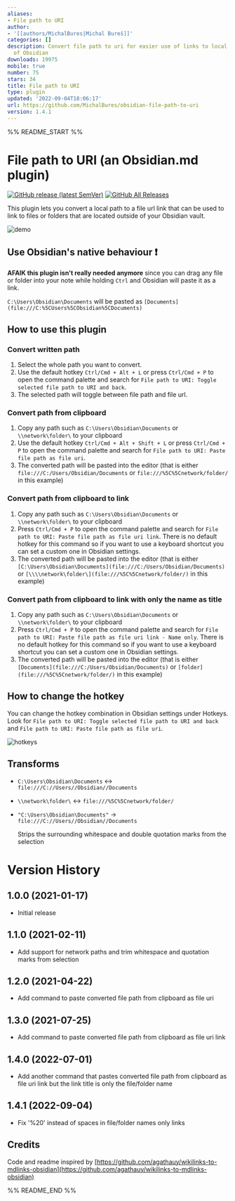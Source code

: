 ```yaml
---
aliases:
- File path to URI
author:
- '[[authors/MichalBures|Michal Bureš]]'
categories: []
description: Convert file path to uri for easier use of links to local files outside
  of Obsidian
downloads: 19975
mobile: true
number: 75
stars: 34
title: File path to URI
type: plugin
updated: '2022-09-04T18:06:17'
url: https://github.com/MichalBures/obsidian-file-path-to-uri
version: 1.4.1
---
```


%% README_START %%

# File path to URI (an Obsidian.md plugin)

[![GitHub release (latest SemVer)](https://img.shields.io/github/v/release/MichalBures/obsidian-file-path-to-uri)](https://github.com/MichalBures/obsidian-file-path-to-uri/releases/latest)
[![GitHub All Releases](https://img.shields.io/github/downloads/MichalBures/obsidian-file-path-to-uri/total)](https://github.com/MichalBures/obsidian-file-path-to-uri/releases)

This plugin lets you convert a local path to a file url link that can be used to link to files or folders that are located outside of your Obsidian vault.

![demo](https://raw.githubusercontent.com/MichalBures/obsidian-file-path-to-uri/master/demo.gif)

## Use Obsidian's native behaviour ❗
**AFAIK this plugin isn't really needed anymore** since you can drag any file or folder into your note while holding `Ctrl` and Obsidian will paste it as a link.

`C:\Users\Obsidian\Documents` will be pasted as `[Documents](file:///C:%5CUsers%5CObsidian%5CDocuments)`

## How to use this plugin

### Convert written path
1. Select the whole path you want to convert.
2. Use the default hotkey `Ctrl/Cmd + Alt + L` or press `Ctrl/Cmd + P` to open the command palette and search for `File path to URI: Toggle selected file path to URI and back`.
3. The selected path will toggle between file path and file url.

### Convert path from clipboard
1. Copy any path such as `C:\Users\Obsidian\Documents` or `\\network\folder\` to your clipboard
2. Use the default hotkey `Ctrl/Cmd + Alt + Shift + L` or press `Ctrl/Cmd + P` to open the command palette and search for `File path to URI: Paste file path as file uri`.
3. The converted path will be pasted into the editor (that is either `file:///C:/Users/Obsidian/Documents` or `file:///%5C%5Cnetwork/folder/` in this example)

### Convert path from clipboard to link

1. Copy any path such as `C:\Users\Obsidian\Documents` or `\\network\folder\` to your clipboard
2. Press `Ctrl/Cmd + P` to open the command palette and search
   for `File path to URI: Paste file path as file uri link`. There is no default hotkey for this command so if you want to use a keyboard shortcut you can set a custom one in Obsidian settings.
3. The converted path will be pasted into the editor (that is either `[C:\Users\Obsidian\Documents](file:///C:/Users/Obsidian/Documents)`
   or `[\\\\network\folder\](file:///%5C%5Cnetwork/folder/)` in this example)

### Convert path from clipboard to link with only the name as title

1. Copy any path such as `C:\Users\Obsidian\Documents` or `\\network\folder\` to your clipboard
2. Press `Ctrl/Cmd + P` to open the command palette and search
   for `File path to URI: Paste file path as file uri link - Name only`. There is no default hotkey for this command so if you want
   to use a keyboard shortcut you can set a custom one in Obsidian settings.
3. The converted path will be pasted into the editor (that is
   either `[Documents](file:///C:/Users/Obsidian/Documents)`
   or `[folder](file:///%5C%5Cnetwork/folder/)` in this example)

## How to change the hotkey 

You can change the hotkey combination in Obsidian settings under Hotkeys. Look for `File path to URI: Toggle selected file path to URI and back` and `File path to URI: Paste file path as file uri`.

![hotkeys](https://raw.githubusercontent.com/MichalBures/obsidian-file-path-to-uri/master/hotkeys.png)

## Transforms

- `C:\Users\Obsidian\Documents` <-> `file:///C://Users//Obsidian//Documents`
- `\\network\folder\` <-> `file:///%5C%5Cnetwork/folder/`
- ` "C:\Users\Obsidian\Documents" ` -> `file:///C://Users//Obsidian//Documents`
  
    Strips the surrounding whitespace and double quotation marks from the selection

# Version History

## 1.0.0 (2021-01-17)
- Initial release

## 1.1.0 (2021-02-11)

- Add support for network paths and trim whitespace and quotation marks from selection

## 1.2.0 (2021-04-22)

- Add command to paste converted file path from clipboard as file uri

## 1.3.0 (2021-07-25)

- Add command to paste converted file path from clipboard as file uri link

## 1.4.0 (2022-07-01)

- Add another command that pastes converted file path from clipboard as file uri link but the link title is only the file/folder name

## 1.4.1 (2022-09-04)

- Fix '%20' instead of spaces in file/folder names only links

## Credits

Code and readme inspired by [https://github.com/agathauy/wikilinks-to-mdlinks-obsidian](https://github.com/agathauy/wikilinks-to-mdlinks-obsidian)


%% README_END %%